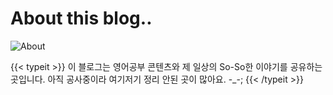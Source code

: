 # About this blog..


![About](images/about-202212.jpeg "2022년 12월 가족들과 로토루아에 놀러갔다가 들른 어딘가")

{{< typeit >}}
이 블로그는 영어공부 콘텐츠와 제 일상의 So-So한 이야기를 공유하는 곳입니다.
아직 공사중이라 여기저기 정리 안된 곳이 많아요. -_-;
{{< /typeit >}}
